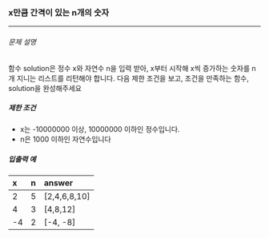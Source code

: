 ### x만큼 간격이 있는 n개의 숫자 

***

###### 문제 설명

함수 solution은 정수 x와 자연수 n을 입력 받아, x부터 시작해 x씩 증가하는 숫자를 n개 지니는 리스트를 리턴해야 합니다. 
다음 제한 조건을 보고, 조건을 만족하는 함수, solution을 완성해주세요

##### 제한 조건

- x는 -10000000 이상, 10000000 이하인 정수입니다.
- n은 1000 이하인 자연수입니다

##### 입출력 예

| x    | n    | answer |
| :--- | :--- | :----- |
| 2    | 5    | [2,4,6,8,10]    |
| 4    | 3    | [4,8,12]      |
| -4    | 2    | [-4, -8]     |
